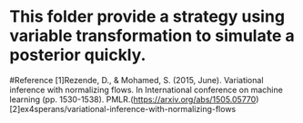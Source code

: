 # This folder provide a strategy using variable transformation to simulate a posterior quickly.
#Reference 
[1]Rezende, D., & Mohamed, S. (2015, June). Variational inference with normalizing flows. In International conference on machine learning (pp. 1530-1538). PMLR.(https://arxiv.org/abs/1505.05770)
[2]ex4sperans/variational-inference-with-normalizing-flows
